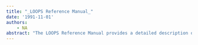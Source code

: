 ```yaml
---
title: "_LOOPS Reference Manual_"
date: '1991-11-01'
authors: 
    - NA
abstract: "The LOOPS Reference Manual provides a detailed description of all the methods, functions, classes, and other items available in the Lisp Object-Oriented Programming System, LOOPS. This manual describes the Medley Release of LOOPS, which runs under Medley. This manual is for people who are familiar with LOOPS programming principles, and is not intended to teach you LOOPS or how to use it."
---
```


